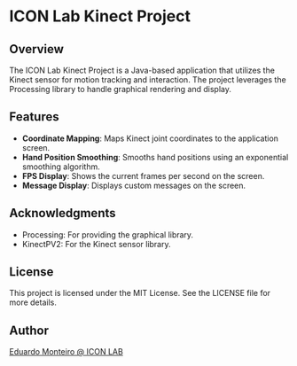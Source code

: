 # ICON Lab Kinect Project

## Overview
The ICON Lab Kinect Project is a Java-based application that utilizes the Kinect sensor for motion tracking and interaction. The project leverages the Processing library to handle graphical rendering and display.

## Features
- **Coordinate Mapping**: Maps Kinect joint coordinates to the application screen.
- **Hand Position Smoothing**: Smooths hand positions using an exponential smoothing algorithm.
- **FPS Display**: Shows the current frames per second on the screen.
- **Message Display**: Displays custom messages on the screen.

## Acknowledgments
- Processing: For providing the graphical library.
- KinectPV2: For the Kinect sensor library.

## License
This project is licensed under the MIT License. See the LICENSE file for more details.

## Author
[Eduardo Monteiro @ ICON LAB](https://github.com/edu-wmv)